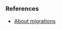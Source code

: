 ### References

- [About migrations](https://blog.turso.tech/database-migrations-made-easy-with-atlas-df2b259862db)
